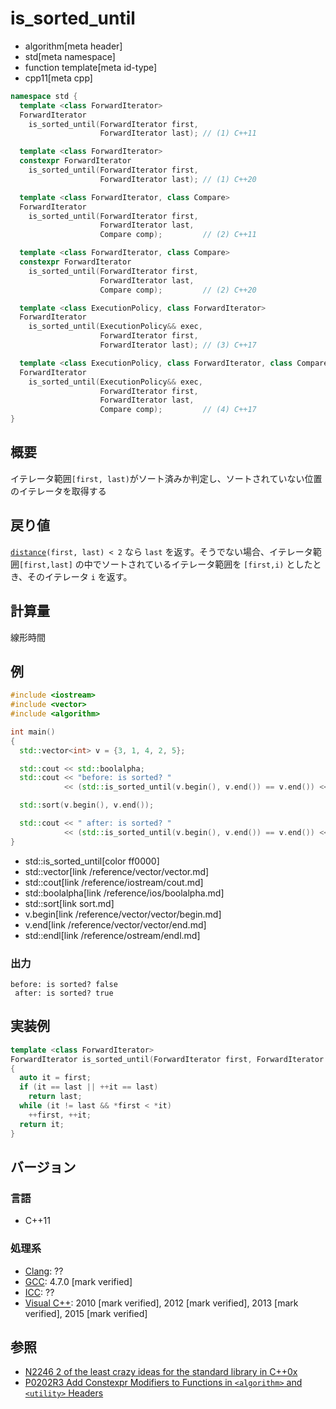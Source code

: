# is_sorted_until
* algorithm[meta header]
* std[meta namespace]
* function template[meta id-type]
* cpp11[meta cpp]

```cpp
namespace std {
  template <class ForwardIterator>
  ForwardIterator
    is_sorted_until(ForwardIterator first,
                    ForwardIterator last); // (1) C++11

  template <class ForwardIterator>
  constexpr ForwardIterator
    is_sorted_until(ForwardIterator first,
                    ForwardIterator last); // (1) C++20

  template <class ForwardIterator, class Compare>
  ForwardIterator
    is_sorted_until(ForwardIterator first,
                    ForwardIterator last,
                    Compare comp);         // (2) C++11

  template <class ForwardIterator, class Compare>
  constexpr ForwardIterator
    is_sorted_until(ForwardIterator first,
                    ForwardIterator last,
                    Compare comp);         // (2) C++20

  template <class ExecutionPolicy, class ForwardIterator>
  ForwardIterator
    is_sorted_until(ExecutionPolicy&& exec,
                    ForwardIterator first,
                    ForwardIterator last); // (3) C++17

  template <class ExecutionPolicy, class ForwardIterator, class Compare>
  ForwardIterator
    is_sorted_until(ExecutionPolicy&& exec,
                    ForwardIterator first,
                    ForwardIterator last,
                    Compare comp);         // (4) C++17
}
```

## 概要
イテレータ範囲`[first, last)`がソート済みか判定し、ソートされていない位置のイテレータを取得する


## 戻り値
[`distance`](/reference/iterator/distance.md)`(first, last) < 2` なら `last` を返す。そうでない場合、イテレータ範囲`[first,last]` の中でソートされているイテレータ範囲を `[first,i)` としたとき、そのイテレータ `i` を返す。


## 計算量
線形時間


## 例
```cpp example
#include <iostream>
#include <vector>
#include <algorithm>

int main()
{
  std::vector<int> v = {3, 1, 4, 2, 5};

  std::cout << std::boolalpha;
  std::cout << "before: is sorted? "
            << (std::is_sorted_until(v.begin(), v.end()) == v.end()) << std::endl;

  std::sort(v.begin(), v.end());

  std::cout << " after: is sorted? "
            << (std::is_sorted_until(v.begin(), v.end()) == v.end()) << std::endl;
}
```
* std::is_sorted_until[color ff0000]
* std::vector[link /reference/vector/vector.md]
* std::cout[link /reference/iostream/cout.md]
* std::boolalpha[link /reference/ios/boolalpha.md]
* std::sort[link sort.md]
* v.begin[link /reference/vector/vector/begin.md]
* v.end[link /reference/vector/vector/end.md]
* std::endl[link /reference/ostream/endl.md]

### 出力
```
before: is sorted? false
 after: is sorted? true
```


## 実装例
```cpp
template <class ForwardIterator>
ForwardIterator is_sorted_until(ForwardIterator first, ForwardIterator last)
{
  auto it = first;
  if (it == last || ++it == last)
    return last;
  while (it != last && *first < *it)
    ++first, ++it;
  return it;
}
```


## バージョン
### 言語
- C++11


### 処理系
- [Clang](/implementation.md#clang): ??
- [GCC](/implementation.md#gcc): 4.7.0 [mark verified]
- [ICC](/implementation.md#icc): ??
- [Visual C++](/implementation.md#visual_cpp): 2010 [mark verified], 2012 [mark verified], 2013 [mark verified], 2015 [mark verified]


## 参照
- [N2246 2 of the least crazy ideas for the standard library in C++0x](http://www.open-std.org/jtc1/sc22/wg21/docs/papers/2007/n2246.html)
- [P0202R3 Add Constexpr Modifiers to Functions in `<algorithm>` and `<utility>` Headers](http://www.open-std.org/jtc1/sc22/wg21/docs/papers/2017/p0202r3.html)
